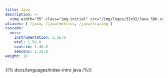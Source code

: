 ```yaml
---
title: Java
description: >-
  <img width="35" class="img-initial" src="/img/logos/32x32/Java_SDK.svg" alt="Java"> Implementação do OpenTelemetry específica para Java.
aliases: [ /java, /java/metrics, /java/tracing ]
cascade:
  vers:
    instrumentation: 2.16.0
    otel: 1.50.0
    contrib: 1.46.0
    semconv: 1.32.0
weight: 18
---
```


{{% docs/languages/index-intro java /%}}
